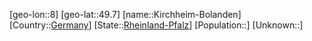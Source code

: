 ﻿---
location: [49.7,8]
type: City
tags:
- geo/City


SpocWebEntityId: 31443
isDeleted: false
confidential: public

---
[geo-lon::8]
[geo-lat::49.7]
[name::Kirchheim-Bolanden]
[Country::[Germany](geo/Continent/Europe/Germany.md)]
[State::[Rheinland-Pfalz](geo/Continent/Europe/Germany/Rheinland-Pfalz.md)]
[Population::]
[Unknown::]

